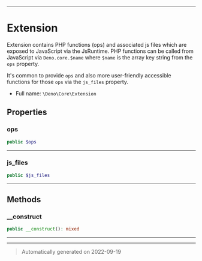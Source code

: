 ***

# Extension

Extension contains PHP functions (ops) and associated js files which are
exposed to JavaScript via the JsRuntime. PHP functions can be called from JavaScript
via `Deno.core.$name` where `$name` is the array key string from the `ops` property.

It's common to provide `ops` and also more user-friendly accessible functions for those
`ops` via the `js_files` property.

* Full name: `\Deno\Core\Extension`




## Properties


### ops



```php
public $ops
```






***

### js_files



```php
public $js_files
```






***

## Methods


### __construct



```php
public __construct(): mixed
```











***


***
> Automatically generated on 2022-09-19
